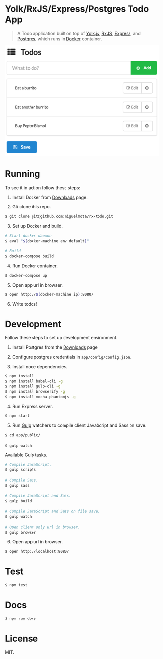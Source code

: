 # Yolk/RxJS/Express/Postgres Todo App

> A Todo application built on top of [Yolk.js](https://github.com/garbles/yolk), [RxJS](https://github.com/Reactive-Extensions/RxJS), [Express](http://expressjs.com/), and [Postgres](http://www.postgresql.org/), which runs in [Docker](https://www.docker.com/) container.

<img src="./screenshot.png" width="500">

# Running

To see it in action follow these steps:

1. Install Docker from [Downloads](https://docs.docker.com/engine/installation/) page.

2. Git clone this repo.

  ```bash
  $ git clone git@github.com:miguelmota/rx-todo.git
  ```

3. Set up Docker and build.

  ```bash
# Start docker daemon
  $ eval "$(docker-machine env default)"

# Build
  $ docker-compose build
  ```

4. Run Docker container.

  ```bash
  $ docker-compose up
  ```

5. Open app url in browser.

  ```bash
  $ open http://$(docker-machine ip):8080/
  ```

6. Write todos!

# Development

Follow these steps to set up development environment.

1. Install Postgres from the [Downloads](http://www.postgresql.org/download/) page.

2. Configure postgres credentials in `app/config/config.json`.

3. Install node dependencies.

  ```bash
  $ npm install
  $ npm install babel-cli -g
  $ npm install gulp-cli -g
  $ npm install browserify -g
  $ npm install mocha-phantomjs -g
  ```

4. Run Express server.

  ```bash
  $ npm start
  ```

5. Run [Gulp](http://gulpjs.com/) watchers to compile client JavaScript and Sass on save.

  ```bash
  $ cd app/public/

  $ gulp watch
  ```

  Available Gulp tasks.

  ```bash
  # Compile JavaScript.
  $ gulp scripts

  # Compile Sass.
  $ gulp sass

  # Compile JavaScript and Sass.
  $ gulp build

  # Compile JavaScript and Sass on file save.
  $ gulp watch

  # Open client only url in browser.
  $ gulp browser
  ```

6. Open app url in browser.

  ```bash
  $ open http://localhost:8080/
  ```

# Test

```bash
$ npm test
```

# Docs

```bash
$ npm run docs
```

# License

MIT.
